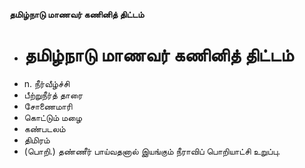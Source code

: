 **தமிழ்நாடு மாணவர் கணினித் திட்டம்**
- # தமிழ்நாடு மாணவர் கணினித் திட்டம்
- n. நீர்வீழ்ச்சி
- பீற்றுநீர்த் தாரை
- சோணைமாரி
- கொட்டும் மழை
- கண்படலம்
- திமிரம்
- (பொறி.) தண்ணீர் பாய்வதனால் இயங்கும் நீராவிப் பொறியாட்சி உறுப்பு.

